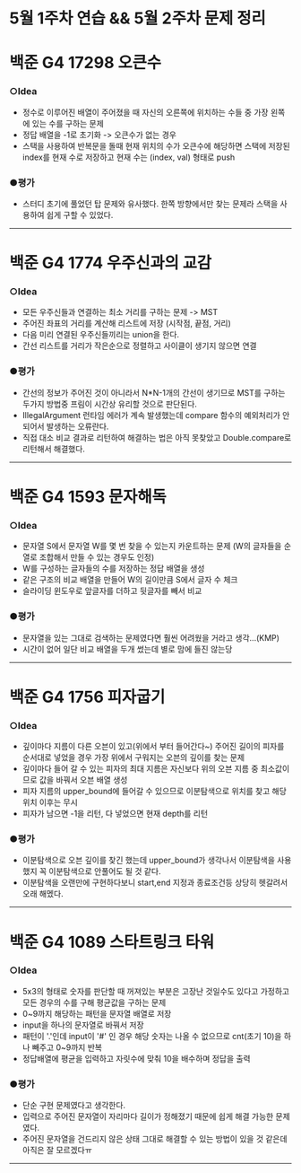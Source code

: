 # 5월 1주차 연습 && 5월 2주차 문제 정리

# 백준 G4 17298 오큰수 

### ○Idea

- 정수로 이루어진 배열이 주어졌을 때 자신의 오른쪽에 위치하는 수들 중 가장 왼쪽에 있는 수를 구하는 문제
- 정답 배열을 -1로 초기화 -> 오큰수가 없는 경우
- 스택을 사용하여 반복문을 돌때 현재 위치의 수가 오큰수에 해당하면 스택에 저장된 index를 현재 수로 저장하고 현재 수는 (index, val) 형태로 push

### ●평가

- 스터디 초기에 풀었던 탑 문제와 유사했다. 한쪽 방향에서만 찾는 문제라 스택을 사용하여 쉽게 구할 수 있었다.

------

# 백준 G4 1774 우주신과의 교감

### ○Idea

- 모든 우주신들과 연결하는 최소 거리를 구하는 문제 -> MST
- 주어진 좌표의 거리를 계산해 리스트에 저장 (시작점, 끝점, 거리)
- 다음 미리 연결된 우주신들끼리는 union을 한다.
- 간선 리스트를 거리가 작은순으로 정렬하고 사이클이 생기지 않으면 연결 

### ●평가

- 간선의 정보가 주어진 것이 아니라서 N*N-1개의 간선이 생기므로 MST를 구하는 두가지 방법중 프림이 시간상 유리할 것으로 판단된다.
- IllegalArgument 런타임 에러가 계속 발생했는데 compare 함수의 예외처리가 안되어서 발생하는 오류란다.
- 직접 대소 비교 결과로 리턴하여 해결하는 법은 아직 못찾았고 Double.compare로 리턴해서 해결했다.
------

# 백준 G4 1593 문자해독

### ○Idea

- 문자열 S에서 문자열 W를 몇 번 찾을 수 있는지 카운트하는 문제 (W의 글자들을 순열로 조합해서 만들 수 있는 경우도 인정)
- W를 구성하는 글자들의 수를 저장하는 정답 배열을 생성
- 같은 구조의 비교 배열을 만들어 W의 길이만큼 S에서 글자 수 체크
- 슬라이딩 윈도우로 앞글자를 더하고 뒷글자를 빼서 비교

### ●평가

- 문자열을 있는 그대로 검색하는 문제였다면 훨씬 어려웠을 거라고 생각...(KMP)
- 시간이 없어 일단 비교 배열을 두개 썼는데 별로 맘에 들진 않는당

------
# 백준 G4 1756 피자굽기

### ○Idea

- 깊이마다 지름이 다른 오븐이 있고(위에서 부터 들어간다~) 주어진 길이의 피자를 순서대로 넣었을 경우 가장 위에서 구워지는 오븐의 깊이를 찾는 문제
- 깊이마다 들어 갈 수 있는 피자의 최대 지름은 자신보다 위의 오븐 지름 중 최소값이므로 값을 바꿔서 오븐 배열 생성
- 피자 지름의 upper_bound에 들어갈 수 있으므로 이분탐색으로 위치를 찾고 해당 위치 이후는 무시
- 피자가 남으면 -1을 리턴, 다 넣었으면 현재 depth를 리턴 

### ●평가

- 이분탐색으로 오븐 깊이를 찾긴 했는데 upper_bound가 생각나서 이분탐색을 사용했지 꼭 이분탐색으로 안풀어도 될 것 같다.
- 이분탐색을 오랜만에 구현하다보니 start,end 지정과 종료조건등 상당히 헷갈려서 오래 해멨다.

------
# 백준 G4 1089 스타트링크 타워

### ○Idea

- 5x3의 형태로 숫자를 판단할 때 꺼져있는 부분은 고장난 것일수도 있다고 가정하고 모든 경우의 수를 구해 평균값을 구하는 문제
- 0~9까지 해당하는 패턴을 문자열 배열로 저장
- input을 하나의 문자열로 바꿔서 저장
- 패턴이 '.'인데 input이 '#' 인 경우 해당 숫자는 나올 수 없으므로 cnt(초기 10)을 하나 빼주고 0~9까지 반복
- 정답배열에 평균을 입력하고 자릿수에 맞춰 10을 배수하며 정답을 출력

### ●평가

- 단순 구현 문제였다고 생각한다.
- 입력으로 주어진 문자열이 자리마다 길이가 정해졌기 때문에 쉽게 해결 가능한 문제였다.
- 주어진 문자열을 건드리지 않은 상태 그대로 해결할 수 있는 방법이 있을 것 같은데 아직은 잘 모르겠다ㅠ 

------